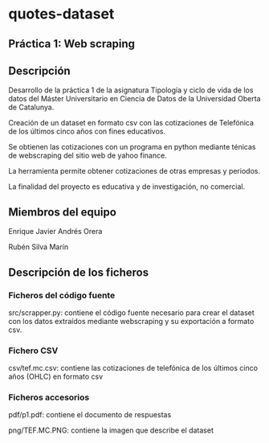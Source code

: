 # quotes-dataset

## Práctica 1: Web scraping



## Descripción
Desarrollo de la práctica 1 de la asignatura Tipología y ciclo de vida de los datos del Máster Universitario en Ciencia de Datos de la Universidad Oberta de Catalunya.

Creación de un dataset en formato csv con las cotizaciones de Telefónica de los últimos cinco años con fines educativos.

Se obtienen las cotizaciones con un programa en python mediante ténicas de webscraping del sitio web de yahoo finance.

La herramienta permite obtener cotizaciones de otras empresas y periodos.

La finalidad del proyecto es educativa y de investigación, no comercial.



## Miembros del equipo

Enrique Javier Andrés Orera

Rubén Silva Marín



## Descripción de los ficheros


### Ficheros del código fuente

src/scrapper.py: contiene el código fuente necesario para crear el dataset con los datos extraídos mediante webscraping y su exportación a formato csv.

### Fichero CSV

csv/tef.mc.csv: contiene las cotizaciones de telefónica de los últimos cinco años (OHLC) en formato csv

### Ficheros accesorios

pdf/p1.pdf: contiene el documento de respuestas

png/TEF.MC.PNG: contiene la imagen que describe el dataset



